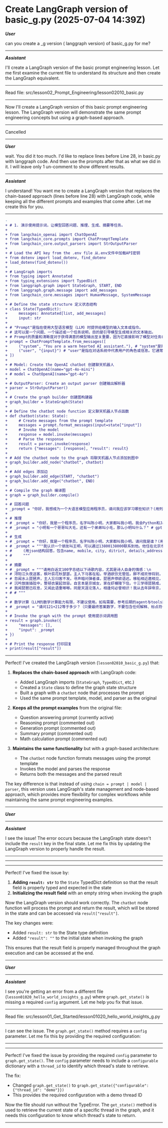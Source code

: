 <!-- Generated by SpecStory -->

# Create LangGraph version of basic_g.py (2025-07-04 14:39Z)

_**User**_

can you create a _g version ( langgraph version) of basic_g.py for me? 

---

_**Assistant**_

I'll create a LangGraph version of the basic prompt engineering lesson. Let me first examine the current file to understand its structure and then create the LangGraph equivalent.


---

Read file: src/lesson02_Prompt_Engineering/lesson02010_basic.py

---

Now I'll create a LangGraph version of this basic prompt engineering lesson. The LangGraph version will demonstrate the same prompt engineering concepts but using a graph-based approach.


---

Cancelled

---

_**User**_

wait. You did it too much. I'd like to replace lines before Line 28, in basic.py with langgraph code. And then use the prompts after that as what we did in it. I will leave only 1 un-comment to show different results.

---

_**Assistant**_

I understand! You want me to create a LangGraph version that replaces the chain-based approach (lines before line 28) with LangGraph code, while keeping all the different prompts and examples that come after. Let me create this for you.


---

```diff
- 
+ # 1. 演示使用提示词，让模型回答问题、推理、生成、摘要等任务。
+ 
+ from langchain_openai import ChatOpenAI
+ from langchain_core.prompts import ChatPromptTemplate
+ from langchain_core.output_parsers import StrOutputParser
+ 
+ # Load the API key from the .env file 从.env文件中加载API密钥
+ from dotenv import load_dotenv, find_dotenv
+ load_dotenv(find_dotenv())
+ 
+ # LangGraph imports
+ from typing import Annotated
+ from typing_extensions import TypedDict
+ from langgraph.graph import StateGraph, START, END
+ from langgraph.graph.message import add_messages
+ from langchain_core.messages import HumanMessage, SystemMessage
+ 
+ # Define the state structure 定义状态结构
+ class State(TypedDict):
+     messages: Annotated[list, add_messages]
+     input: str
+ 
+ # "Prompt"是指在使用大型语言模型（LLM）时提供给模型的输入文本或指令。
+ # 这可以是一个问题、一个描述或一个任务说明，目的是引导模型生成相关的文本输出。
+ # Prompt的质量和清晰度对于获得满意的模型输出至关重要，因为它直接影响了模型对任务或问题的理解和响应。
+ prompt = ChatPromptTemplate.from_messages([ 
+     ("system", "You are a warm hearted AI assistant."), # "system"是指在对话系统中代表"上帝视角"的环境、人设信息。可以提供性格设定、功能限制、对话流程、输出格式等信息。
+     ("user", "{input}") # "user"是指在对话系统中代表用户的角色或信息。它通常用于提供用户输入、需求、问题、反馈等信息。一般受到system的限制，但也存在失效的可能。
+ ])
+ 
+ # Model: Create the OpenAI chatbot 创建聊天机器人
+ model = ChatOpenAI(name="gpt-4o-mini") 
+ # model = ChatOpenAI(name="gpt-4o") 
+ 
+ # OutputParser: Create an output parser 创建输出解析器
+ parser = StrOutputParser()
+ 
+ # Create the graph builder 创建图构建器
+ graph_builder = StateGraph(State)
+ 
+ # Define the chatbot node function 定义聊天机器人节点函数
+ def chatbot(state: State):
+     # Create messages from the prompt template
+     messages = prompt.format_messages(input=state["input"])
+     # Invoke the model
+     response = model.invoke(messages)
+     # Parse the response
+     result = parser.invoke(response)
+     return {"messages": [response], "result": result}
+ 
+ # Add the chatbot node to the graph 将聊天机器人节点添加到图中
+ graph_builder.add_node("chatbot", chatbot)
+ 
+ # Add edges 添加边
+ graph_builder.add_edge(START, "chatbot")
+ graph_builder.add_edge("chatbot", END)
+ 
+ # Compile the graph 编译图
+ graph = graph_builder.compile()
+ 
+ # 回答问题
+ _prompt = "你好，我想成为一个大语言模型应用程序员，请问我应该学习哪些知识？(用列表回答)"
+ 
+ # 推理
+ # _prompt = "你好，我是一个程序员，名字叫陈小明，大家都叫我小明。我会Python和Java。请问我是谁？(只回答名字)"
+ # _prompt = "小明有一个哥哥叫大毛，还有一个弟弟叫小毛，那么小明叫什么？" # gpt-4o-mini 有时无法正确回答，有时可以
+ 
+ # 生成
+ # _prompt = "你好，我是一个程序员，名字叫陈小明，大家都叫我小明。请问我是谁？(用json结构回答)"
+ # _prompt = """我认识一个朋友叫王明，可以通过13800138000联系到他。他住在北京市朝阳区酒仙桥中路10号电子城IT产业园区B座801室，邮编是100016。
+ #     (用json结构回答，包含name, mobile, city, ditrict, details_address, zipcode这几个字段)
+ #     """
+ 
+ # 摘要
+ # _prompt = """请用白话文100字总结以下诗歌内容，尤其是诗人自身的情感：\n
+ # 浔阳江头夜送客，枫叶荻花秋瑟瑟。主人下马客在船，举酒欲饮无管弦。醉不成欢惨将别，别时茫茫江浸月。
+ # 忽闻水上琵琶声，主人忘归客不发。寻声暗问弹者谁，琵琶声停欲语迟。移船相近邀相见，添酒回灯重开宴。千呼万唤始出来，犹抱琵琶半遮面。转轴拨弦三两声，未成曲调先有情。弦弦掩抑声声思，似诉平生不得志。低眉信手续续弹，说尽心中无限事。轻拢慢捻抹复挑，初为《霓裳》后《六幺》。大弦嘈嘈如急雨，小弦切切如私语。嘈嘈切切错杂弹，大珠小珠落玉盘。间关莺语花底滑，幽咽泉流冰下难。冰泉冷涩弦凝绝，凝绝不通声暂歇。别有幽愁暗恨生，此时无声胜有声。银瓶乍破水浆迸，铁骑突出刀枪鸣。曲终收拨当心画，四弦一声如裂帛。东船西舫悄无言，唯见江心秋月白。
+ # 沉吟放拨插弦中，整顿衣裳起敛容。自言本是京城女，家在虾蟆陵下住。十三学得琵琶成，名属教坊第一部。曲罢曾教善才服，妆成每被秋娘妒。五陵年少争缠头，一曲红绡不知数。钿头银篦击节碎，血色罗裙翻酒污。今年欢笑复明年，秋月春风等闲度。弟走从军阿姨死，暮去朝来颜色故。门前冷落鞍马稀，老大嫁作商人妇。商人重利轻别离，前月浮梁买茶去。去来江口守空船，绕船月明江水寒。夜深忽梦少年事，梦啼妆泪红阑干。
+ # 我闻琵琶已叹息，又闻此语重唧唧。同是天涯沦落人，相逢何必曾相识！我从去年辞帝京，谪居卧病浔阳城。浔阳地僻无音乐，终岁不闻丝竹声。住近湓江地低湿，黄芦苦竹绕宅生。其间旦暮闻何物？杜鹃啼血猿哀鸣。春江花朝秋月夜，往往取酒还独倾。岂无山歌与村笛？呕哑嘲哳难为听。今夜闻君琵琶语，如听仙乐耳暂明。莫辞更坐弹一曲，为君翻作《琵琶行》。感我此言良久立，却坐促弦弦转急。凄凄不似向前声，满座重闻皆掩泣。座中泣下谁最多？江州司马青衫湿。
+ # # """
+ 
+ # 数学计算（LLM的数学计算能力有限，不建议使用。如有需要，参考后期的agent与tools部分。）
+ # _prompt = "请问121+212等于多少？（只要最终答案数字，不要包含任何解释、标点符号等）"
+ 
+ # Invoke the graph with the prompt 使用提示词调用图
+ result = graph.invoke({
+     "messages": [],
+     "input": _prompt
+ })
+ 
+ # Print the response 打印回复
+ print(result["result"]) 
```

---

Perfect! I've created the LangGraph version (`lesson02010_basic_g.py`) that:

1. **Replaces the chain-based approach** with LangGraph code:
   - Added LangGraph imports (`StateGraph`, `TypedDict`, etc.)
   - Created a `State` class to define the graph state structure
   - Built a graph with a `chatbot` node that processes the prompt
   - Used the same prompt template, model, and parser as the original

2. **Keeps all the prompt examples** from the original file:
   - Question answering prompt (currently active)
   - Reasoning prompt (commented out)
   - Generation prompt (commented out) 
   - Summary prompt (commented out)
   - Math calculation prompt (commented out)

3. **Maintains the same functionality** but with a graph-based architecture:
   - The `chatbot` node function formats messages using the prompt template
   - Invokes the model and parses the response
   - Returns both the messages and the parsed result

The key difference is that instead of using `chain = prompt | model | parser`, this version uses LangGraph's state management and node-based approach, which provides more flexibility for complex workflows while maintaining the same prompt engineering examples.

---

_**User**_



---

_**Assistant**_

I see the issue! The error occurs because the LangGraph state doesn't include the `result` key in the final state. Let me fix this by updating the LangGraph version to properly handle the result.


---



---



---

Perfect! I've fixed the issue by:

1. **Adding `result: str`** to the `State` TypedDict definition so that the result field is properly typed and expected in the state
2. **Initializing the result field** with an empty string when invoking the graph

Now the LangGraph version should work correctly. The `chatbot` node function will process the prompt and return the result, which will be stored in the state and can be accessed via `result["result"]`.

The key changes were:
- Added `result: str` to the State type definition
- Added `"result": ""` to the initial state when invoking the graph

This ensures that the result field is properly managed throughout the graph execution and can be accessed at the end.

---

_**User**_



---

_**Assistant**_

I see you're getting an error from a different file (`lesson01020_hello_world_insights_g.py`) where `graph.get_state()` is missing a required `config` argument. Let me help you fix that issue.


---

Read file: src/lesson01_Get_Started/lesson01020_hello_world_insights_g.py

---

I can see the issue. The `graph.get_state()` method requires a `config` parameter. Let me fix this by providing the required configuration:


---



---

Perfect! I've fixed the issue by providing the required `config` parameter to `graph.get_state()`. The `config` parameter needs to include a `configurable` dictionary with a `thread_id` to identify which thread's state to retrieve.

The fix:
- Changed `graph.get_state()` to `graph.get_state({"configurable": {"thread_id": "demo"}})`
- This provides the required configuration with a demo thread ID

Now the file should run without the TypeError. The `get_state()` method is used to retrieve the current state of a specific thread in the graph, and it needs this configuration to know which thread's state to return.

---

